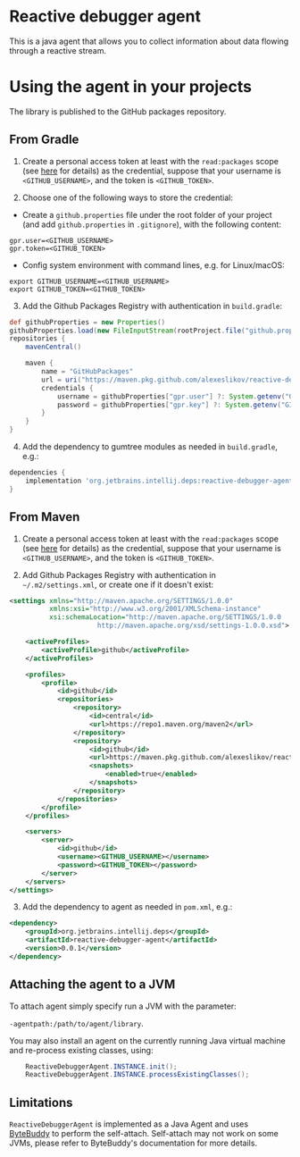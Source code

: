 # Reactive debugger agent

This is a java agent that allows you to collect 
information about data flowing through a reactive stream.

# Using the agent in your projects

The library is published to the GitHub packages repository.

## From Gradle

1. Create a personal access token at least with the
   `read:packages` scope
   (see [here](https://docs.github.com/en/packages/learn-github-packages/about-github-packages#authenticating-to-github-packages) 
   for details) as the credential, suppose that your username 
   is `<GITHUB_USERNAME>`, and the token is `<GITHUB_TOKEN>`.

2. Choose one of the following ways to store the credential:

- Create a `github.properties` file under the root folder of your project (and add `github.properties` in `.gitignore`), 
  with the following content:
```
gpr.user=<GITHUB_USERNAME>
gpr.token=<GITHUB_TOKEN>
```
- Config system environment with command lines, e.g. for Linux/macOS:

```
export GITHUB_USERNAME=<GITHUB_USERNAME>
export GITHUB_TOKEN=<GITHUB_TOKEN>
```

3. Add the Github Packages Registry with authentication in `build.gradle`:

```groovy
def githubProperties = new Properties()
githubProperties.load(new FileInputStream(rootProject.file("github.properties")))
repositories {
    mavenCentral()

    maven {
        name = "GitHubPackages"
        url = uri("https://maven.pkg.github.com/alexeslikov/reactive-debugger-agent")
        credentials {
            username = githubProperties["gpr.user"] ?: System.getenv("GITHUB_USERNAME")
            password = githubProperties["gpr.key"] ?: System.getenv("GITHUB_TOKEN")
        }
    }
}
```
4. Add the dependency to gumtree modules as needed in `build.gradle`, e.g.:

```groovy
dependencies {
    implementation 'org.jetbrains.intellij.deps:reactive-debugger-agent:0.0.1'
}
```

## From Maven

1. Create a personal access token at least with the `read:packages` 
   scope (see [here](https://docs.github.com/en/packages/learn-github-packages/about-github-packages#authenticating-to-github-packages) for details) 
   as the credential, suppose that your username
   is `<GITHUB_USERNAME>`, and the token is `<GITHUB_TOKEN>`.

2. Add Github Packages Registry with authentication
   in `~/.m2/settings.xml`, or create one if it doesn't exist:

```xml
<settings xmlns="http://maven.apache.org/SETTINGS/1.0.0"
          xmlns:xsi="http://www.w3.org/2001/XMLSchema-instance"
          xsi:schemaLocation="http://maven.apache.org/SETTINGS/1.0.0
                      http://maven.apache.org/xsd/settings-1.0.0.xsd">

    <activeProfiles>
        <activeProfile>github</activeProfile>
    </activeProfiles>

    <profiles>
        <profile>
            <id>github</id>
            <repositories>
                <repository>
                    <id>central</id>
                    <url>https://repo1.maven.org/maven2</url>
                </repository>
                <repository>
                    <id>github</id>
                    <url>https://maven.pkg.github.com/alexeslikov/reactive-debugger-agent</url>
                    <snapshots>
                        <enabled>true</enabled>
                    </snapshots>
                </repository>
            </repositories>
        </profile>
    </profiles>

    <servers>
        <server>
            <id>github</id>
            <username><GITHUB_USERNAME></username>
            <password><GITHUB_TOKEN></password>
        </server>
    </servers>
</settings>
```

3. Add the dependency to agent as needed in `pom.xml`, e.g.:

```xml
<dependency>
    <groupId>org.jetbrains.intellij.deps</groupId>
    <artifactId>reactive-debugger-agent</artifactId>
    <version>0.0.1</version>
</dependency>
```


## Attaching the agent to a JVM

To attach agent simply specify run a JVM with the parameter:

`-agentpath:/path/to/agent/library`.


You may also install an agent on the currently 
running Java virtual machine and re-process existing classes, using:

```java
    ReactiveDebuggerAgent.INSTANCE.init();
    ReactiveDebuggerAgent.INSTANCE.processExistingClasses();
```

## Limitations

`ReactiveDebuggerAgent` is implemented as a Java Agent and
uses
[ByteBuddy](https://bytebuddy.net/#/)
to perform the self-attach. Self-attach may not work on some
JVMs, please refer to ByteBuddy's documentation for more
details.
